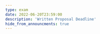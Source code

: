 ```yaml
---
type: exam
date: 2022-06-20T23:59:00
description: 'Written Proposal Deadline'
hide_from_announcments: true
---
```

